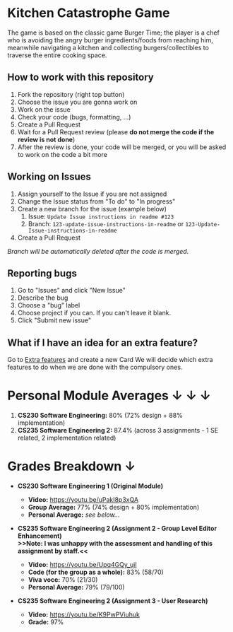 # Kitchen Catastrophe Game
The game is based on the classic game Burger Time; the player is a chef who is avoiding the angry burger ingredients/foods from reaching him, meanwhile navigating a kitchen and collecting burgers/collectibles to traverse the entire cooking space.

## How to work with this repository
1. Fork the repository (right top button)
2. Choose the issue you are gonna work on
3. Work on the issue
4. Check your code (bugs, formatting, ...)
5. Create a Pull Request
6. Wait for a Pull Request review (please **do not merge the code if the review is not done**)
7. After the review is done, your code will be merged, or you will be asked to work on the code a bit more

## Working on Issues
1. Assign yourself to the Issue if you are not assigned
2. Change the Issue status from "To do" to "In progress"
3. Create a new branch for the issue (example below)
    1. Issue: `Update Issue instructions in readme #123`
    2. Branch: `123-update-issue-instructions-in-readme` or `123-Update-Issue-instructions-in-readme`
4. Create a Pull Request

_Branch will be automatically deleted after the code is merged._

## Reporting bugs
1. Go to "Issues" and click "New Issue"
2. Describe the bug
3. Choose a "bug" label
4. Choose project if you can. If you can't leave it blank.
5. Click "Submit new issue"

## What if I have an idea for an extra feature?
Go to [Extra features](https://github.com/svejnohatomas/KitchenCatastropheGame/projects/2) and create a new Card
We will decide which extra features to do when we are done with the compulsory ones.

# Personal Module Averages ↓ ↓  ↓ 
1. **CS230 Software Engineering:** 80% (72% design + 88% implementation)
2. **CS235 Software Engineering 2:** 87.4% (across 3 assignments - 1 SE related, 2 implementation related)

# Grades Breakdown ↓ 
* **CS230 Software Engineering 1 (Original Module)** 
    * **Video:** https://youtu.be/uPakI8p3xQA
    * **Group Average:** 77% (74% design + 80% implementation)
    * **Personal Average:** *see below...* 
    
* **CS235 Software Engineering 2 (Assignment 2 - Group Level Editor Enhancement)** <br />
**>>Note: I was unhappy with the assessment and handling of this assignment by staff.<<**
    * **Video:** https://youtu.be/Upq4GQy_ujI
    * **Code (for the group as a whole):** 83% (58/70)
    * **Viva voce:** 70% (21/30)
    * **Personal Average:** 79% (79/100)
      
* **CS235 Software Engineering 2 (Assignment 3 - User Research)**
    * **Video:** https://youtu.be/K9PwPViuhuk
    * **Grade:** 97%
